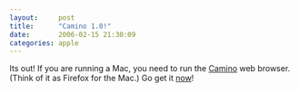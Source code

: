 ```yaml
---
layout:     post
title:      "Camino 1.0!"
date:       2006-02-15 21:30:09
categories: apple
---
```

Its out! If you are running a Mac, you need to run the [Camino](http://www.caminobrowser.org/) web browser. (Think of it as Firefox for the Mac.) Go get it [now](http://www.caminobrowser.org/download/releases/1.0/)!

